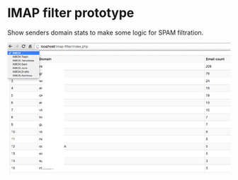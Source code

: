 # IMAP filter prototype
Show senders domain stats to make some logic for SPAM filtration.

![PHP IMAP filter](./screenshot.png "PHP IMAP filter")
